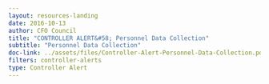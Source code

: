 ```yaml
---
layout: resources-landing
date: 2016-10-13
author: CFO Council
title: "CONTROLLER ALERT&#58; Personnel Data Collection"
subtitle: "Personnel Data Collection"
doc-link: ../assets/files/Controller-Alert-Personnel-Data-Collection.pdf
filters: controller-alerts
type: Controller Alert
---
```

